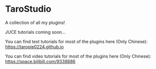 # TaroStudio

A collection of all my plugins!

JUCE tutorials coming soon...

You can find text tutorials for most of the plugins here (Only Chinese): https://taropie0224.github.io

You can find video tutorials for most of the plugins here (Only Chinese): https://space.bilibili.com/9338886
